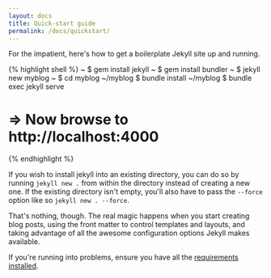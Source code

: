 ```yaml
---
layout: docs
title: Quick-start guide
permalink: /docs/quickstart/
---
```


For the impatient, here's how to get a boilerplate Jekyll site up and running.

{% highlight shell %}
~ $ gem install jekyll
~ $ gem install bundler
~ $ jekyll new myblog
~ $ cd myblog
~/myblog $ bundle install
~/myblog $ bundle exec jekyll serve
# => Now browse to http://localhost:4000
{% endhighlight %}

If you wish to install jekyll into an existing directory, you can do so by running `jekyll new .` from within the directory instead of creating a new one. If the existing directory isn't empty, you'll also have to pass the `--force` option like so `jekyll new . --force`.

That's nothing, though. The real magic happens when you start creating blog
posts, using the front matter to control templates and layouts, and taking
advantage of all the awesome configuration options Jekyll makes available.

If you're running into problems, ensure you have all the [requirements
installed][Installation].

[Installation]: /docs/installation/
